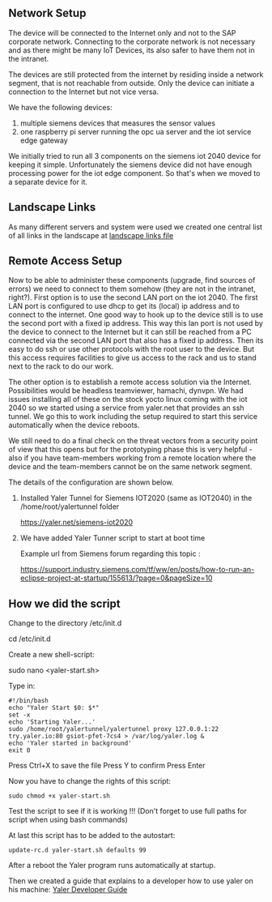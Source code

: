 ## Network Setup

The device will be connected to the Internet only and not to the SAP corporate network. Connecting to the corporate network is not necessary and as there might be many IoT Devices, its also safer to have them not in the intranet.

The devices are still protected from the internet by residing inside a network segment, that is not reachable from outside. Only the device can initiate a connection to the Internet but not vice versa.

We have the following devices:
1. multiple siemens devices that measures the sensor values
2. one raspberry pi server running the opc ua server and the iot service edge gateway

We initially tried to run all 3 components on the siemens iot 2040 device for keeping it simple. Unfortunately the siemens device did not have enough processing power for the iot edge component. So that's when we moved to a separate device for it.

## Landscape Links

As many different servers and system were used we created one central list of all links in the landscape at [landscape links file](landscape_links.md)

## Remote Access Setup
Now to be able to administer these components (upgrade, find sources of errors) we need to connect to them somehow (they are not in the intranet, right?). First option is to use the second LAN port on the iot 2040. The first LAN port is configured to use dhcp to get its (local) ip address and to connect to the internet. One good way to hook up to the device still is to use the second port with a fixed ip address. This way this lan port is not used by the device to connect to the Internet but it can still be reached from a PC connected via the second LAN port that also has a fixed ip address. Then its easy to do ssh or use other protocols with the root user to the device. But this access requires facilities to give us access to the rack and us to stand next to the rack to do our work.

The other option is to establish a remote access solution via the Internet. Possibilities would be headless teamviewer, hamachi, dynvpn. We had issues installing all of these on the stock yocto linux coming with the iot 2040 so we started using a service from yaler.net that provides an ssh tunnel. We go this to work including the setup required to start this service automatically when the device reboots.

We still need to do a final check on the threat vectors from a security point of view that this opens but for the prototyping phase this is very helpful - also if you have team-members working from a remote location where the device and the team-members cannot be on the same network segment.

The details of the configuration are shown below.

1. Installed Yaler Tunnel for Siemens IOT2020 (same as IOT2040) in the /home/root/yalertunnel folder

    https://yaler.net/siemens-iot2020

2. We have added Yaler Tunner script to start at boot time

    Example url from Siemens forum regarding this topic :

    https://support.industry.siemens.com/tf/ww/en/posts/how-to-run-an-eclipse-project-at-startup/155613/?page=0&pageSize=10

## How we did the script

Change to the directory /etc/init.d

cd /etc/init.d

Create a new shell-script:

sudo nano <yaler-start.sh>

Type in:

```
#!/bin/bash
echo "Yaler Start $0: $*"
set -x
echo 'Starting Yaler...'
sudo /home/root/yalertunnel/yalertunnel proxy 127.0.0.1:22 try.yaler.io:80 gsiot-pfet-7cs4 > /var/log/yaler.log &
echo 'Yaler started in background'
exit 0
```

Press Ctrl+X to save the file
Press Y to confirm
Press Enter

Now you have to change the rights of this script:

```
sudo chmod +x yaler-start.sh
```

Test the script to see if it is working !!!
(Don't forget to use full paths for script when using bash commands)

At last this script has to be added to the autostart:

```
update-rc.d yaler-start.sh defaults 99
```

After a reboot the Yaler program runs automatically at startup.

Then we created a guide that explains to a developer how to use yaler on his machine: [Yaler Developer Guide](AccessSiemensAndRaspberryViaYaler.md)
